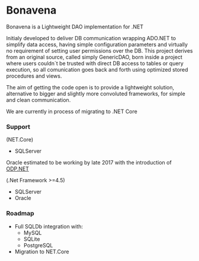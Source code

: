 # Bonavena
Bonavena is a Lightweight DAO implementation for .NET

Initialy developed to deliver DB communication wrapping ADO.NET to simplify data access, having simple configuration parameters and virtually no requirement of setting user permissions over the DB.
This project derives from an original source, called simply GenericDAO, born inside a project where users couldn´t be trusted with direct DB access to tables or query execution, so all comunication goes back and forth using optimized stored procedures and views.

The aim of getting the code open is to provide a lightweight solution, alternative to bigger and slightly more convoluted frameworks, for simple and clean communication.

We are currently in process of migrating to .NET Core

### Support
(NET.Core)
 - SQLServer

Oracle estimated to be working by late 2017 with the introduction of [ODP.NET](http://www.oracle.com/technetwork/topics/dotnet/tech-info/odpnet-dotnet-core-sod-3628981.pdf)

(.Net Framework >=4.5)
 - SQLServer 
 - Oracle

### Roadmap
 - Full SQLDb integration with:
   + MySQL
   + SQLite
   + PostgreSQL
 - Migration to NET.Core
